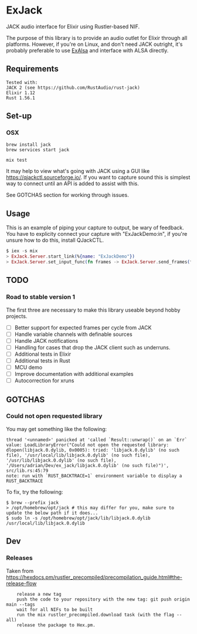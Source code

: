 # ExJack
JACK audio interface for Elixir using Rustler-based NIF.

The purpose of this library is to provide an audio outlet for Elixir through all platforms. However, if you're on Linux, and don't need JACK outright, it's probably preferable to use [ExAlsa](https://github.com/FraihaAV/ex_alsa) and interface with ALSA directly.

## Requirements
```
Tested with:
JACK 2 (see https://github.com/RustAudio/rust-jack)
Elixir 1.12
Rust 1.56.1
```

## Set-up
### OSX
```
brew install jack
brew services start jack

mix test
```

It may help to view what's going with JACK using a GUI like https://qjackctl.sourceforge.io/. If you want to capture sound this is simplest way to connect until an API is added to assist with this.

See GOTCHAS section for working through issues.


## Usage
This is an example of piping your capture to output, be wary of feedback. You have to explicity connect your capture with "ExJackDemo:in", if you're unsure how to do this, install QJackCTL.

```elixir
$ iex -s mix
> ExJack.Server.start_link(%{name: "ExJackDemo"})
> ExJack.Server.set_input_func(fn frames -> ExJack.Server.send_frames(frames) end )
```

## TODO
### Road to stable version 1
The first three are necessary to make this library useable beyond hobby projects.
- [ ] Better support for expected frames per cycle from JACK
- [ ] Handle variable channels with definable sources
- [ ] Handle JACK notifications
- [ ] Handling for cases that drop the JACK client such as underruns.
- [ ] Additional tests in Elixir
- [ ] Additional tests in Rust
- [ ] MCU demo
- [ ] Improve documentation with additional examples
- [ ] Autocorrection for xruns

## GOTCHAS
###  Could not open requested library
You may get something like the following:
```
thread '<unnamed>' panicked at 'called `Result::unwrap()` on an `Err` value: LoadLibraryError("Could not open the requested library: dlopen(libjack.0.dylib, 0x0005): tried: 'libjack.0.dylib' (no such file), '/usr/local/lib/libjack.0.dylib' (no such file), '/usr/lib/libjack.0.dylib' (no such file), '/Users/adrian/Dev/ex_jack/libjack.0.dylib' (no such file)")', src/lib.rs:45:79
note: run with `RUST_BACKTRACE=1` environment variable to display a RUST_BACKTRACE
```

To fix, try the following:
```
$ brew --prefix jack
> /opt/homebrew/opt/jack # this may differ for you, make sure to update the below path if it does...
$ sudo ln -s /opt/homebrew/opt/jack/lib/libjack.0.dylib /usr/local/lib/libjack.0.dylib
```

## Dev
### Releases
Taken from https://hexdocs.pm/rustler_precompiled/precompilation_guide.html#the-release-flow
```
    release a new tag
    push the code to your repository with the new tag: git push origin main --tags
    wait for all NIFs to be built
    run the mix rustler_precompiled.download task (with the flag --all)
    release the package to Hex.pm.
```
